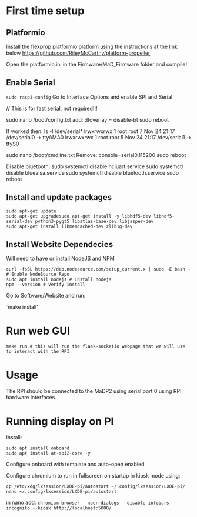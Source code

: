 # First time setup

## Platformio

Install the flexprop platformio platform using the instructions at the link below
https://github.com/RileyMcCarthy/platform-propeller

Open the platformio.ini in the Firmware/MaD_Firmware folder and compile!

## Enable Serial

`sudo raspi-config`
Go to Interface Options and enable SPI and Serial

// This is for fast serial, not required!!!

sudo nano /boot/config.txt
add: dtoverlay = disable-bt
sudo reboot

If worked then:
ls -l /dev/serial\*
lrwxrwxrwx 1 root root 7 Nov 24 21:17 /dev/serial0 -> ttyAMA0
lrwxrwxrwx 1 root root 5 Nov 24 21:17 /dev/serial1 -> ttyS0

sudo nano /boot/cmdline.txt
Remove: console=serial0,115200
sudo reboot

Disable bluetooth:
sudo systemctl disable hciuart.service
sudo systemctl disable bluealsa.service
sudo systemctl disable bluetooth.service
sudo reboot

## Install and update packages

```
sudo apt-get update
sudo apt-get upgradesudo apt-get install -y libhdf5-dev libhdf5-serial-dev python3-pyqt5 libatlas-base-dev libjasper-dev
sudo apt-get install libmemcached-dev zlib1g-dev
```

## Install Website Dependecies

Will need to have or install NodeJS and NPM

```
curl -fsSL https://deb.nodesource.com/setup_current.x | sudo -E bash - # Enable NodeSource Repo
sudo apt install nodejs # Install nodejs
npm --version # Verify install
```

Go to Software/Website and run:

`make install'

# Run web GUI

`make run # this will run the flask-socketio webpage that we will use to interact with the RPI`

# Usage

The RPI should be connected to the MaDP2 using serial port 0 using RPI hardware interfaces.

# Running display on PI

Install:

```
sudo apt install onboard
sudo apt install at-spi2-core -y
```

Configure onboard with template and auto-open enabled

Configure chromium to run in fullscreen on startup in kiosk mode using:

```
cp /etc/xdg/lxsession/LXDE-pi/autostart ~/.config/lxsession/LXDE-pi/
nano ~/.config/lxsession/LXDE-pi/autostart
```

in nano add:
`chromium-browser --noerrdialogs --disable-infobars --incognito --kiosk http://localhost:5000/`
